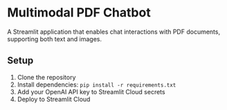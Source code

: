 # Multimodal PDF Chatbot

A Streamlit application that enables chat interactions with PDF documents, supporting both text and images.

## Setup
1. Clone the repository
2. Install dependencies: `pip install -r requirements.txt`
3. Add your OpenAI API key to Streamlit Cloud secrets
4. Deploy to Streamlit Cloud 